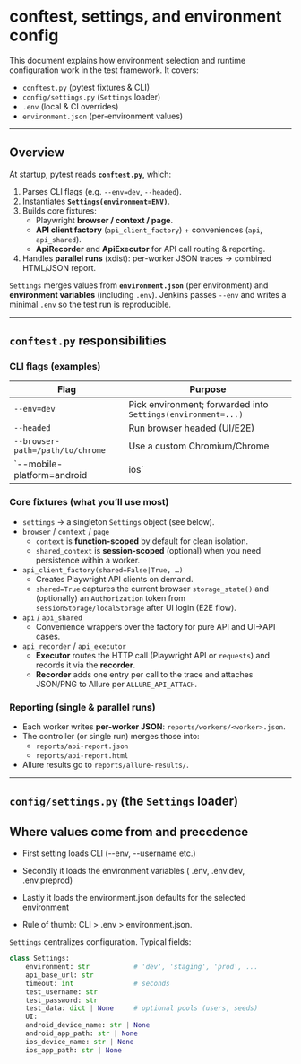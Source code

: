 # conftest, settings, and environment config

This document explains how environment selection and runtime configuration work in the test framework. It covers:

- `conftest.py` (pytest fixtures & CLI)
- `config/settings.py` (`Settings` loader)
- `.env` (local & CI overrides)
- `environment.json` (per-environment values)

---

## Overview

At startup, pytest reads **`conftest.py`**, which:

1. Parses CLI flags (e.g. `--env=dev`, `--headed`).
2. Instantiates **`Settings(environment=ENV)`**.
3. Builds core fixtures:
   - Playwright **browser / context / page**.
   - **API client factory** (`api_client_factory`) + conveniences (`api`, `api_shared`).
   - **ApiRecorder** and **ApiExecutor** for API call routing & reporting.
4. Handles **parallel runs** (xdist): per-worker JSON traces → combined HTML/JSON report.

`Settings` merges values from **`environment.json`** (per environment) and **environment variables** (including `.env`). Jenkins passes `--env` and writes a minimal `.env` so the test run is reproducible.

---

## `conftest.py` responsibilities

### CLI flags (examples)

| Flag | Purpose |
|---|---|
| `--env=dev` | Pick environment; forwarded into `Settings(environment=...)` |
| `--headed` | Run browser headed (UI/E2E) |
| `--browser-path=/path/to/chrome` | Use a custom Chromium/Chrome |
| `--mobile-platform=android|ios` | Enable Appium path (if installed) |

### Core fixtures (what you’ll use most)

- `settings` → a singleton `Settings` object (see below).
- `browser` / `context` / `page`  
  - `context` is **function-scoped** by default for clean isolation.  
  - `shared_context` is **session-scoped** (optional) when you need persistence within a worker.
- `api_client_factory(shared=False|True, …)`  
  - Creates Playwright API clients on demand.  
  - `shared=True` captures the current browser `storage_state()` and (optionally) an `Authorization` token from `sessionStorage/localStorage` after UI login (E2E flow).
- `api` / `api_shared`  
  - Convenience wrappers over the factory for pure API and UI→API cases.
- `api_recorder` / `api_executor`  
  - **Executor** routes the HTTP call (Playwright API or `requests`) and records it via the **recorder**.
  - **Recorder** adds one entry per call to the trace and attaches JSON/PNG to Allure per `ALLURE_API_ATTACH`.

### Reporting (single & parallel runs)

- Each worker writes **per-worker JSON**: `reports/workers/<worker>.json`.
- The controller (or single run) merges those into:
  - `reports/api-report.json`
  - `reports/api-report.html`  
- Allure results go to `reports/allure-results/`.

---

## `config/settings.py` (the `Settings` loader)

## Where values come from and precedence
- First setting loads CLI (--env, --username etc.)

- Secondly it loads the environment variables ( .env, .env.dev, .env.preprod)

- Lastly it loads the environment.json defaults for the selected environment

- Rule of thumb: CLI > .env > environment.json.


`Settings` centralizes configuration. Typical fields:

```python
class Settings:
    environment: str           # 'dev', 'staging', 'prod', ...
    api_base_url: str
    timeout: int               # seconds
    test_username: str
    test_password: str
    test_data: dict | None     # optional pools (users, seeds)
    UI:
    android_device_name: str | None
    android_app_path: str | None
    ios_device_name: str | None
    ios_app_path: str | None


